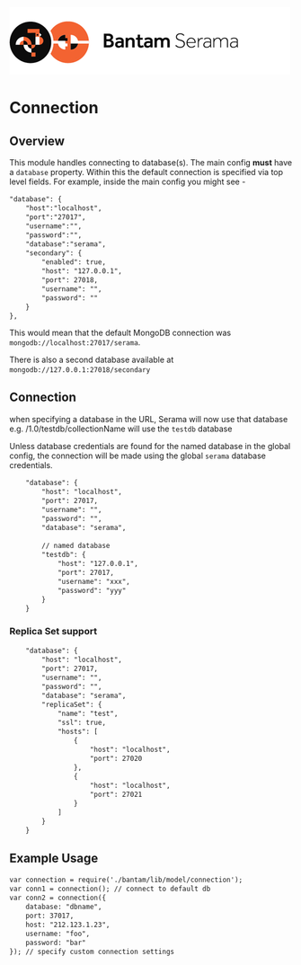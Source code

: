 ![Serama](../serama.png)

# Connection

## Overview

This module handles connecting to database(s). The main config **must** have a `database` property.  Within this the default connection is specified via top level fields. For example, inside the main config you might see -

    "database": {
        "host":"localhost",
        "port":"27017",
        "username":"",
        "password":"",
        "database":"serama",
        "secondary": {
            "enabled": true,
            "host": "127.0.0.1",
            "port": 27018,
            "username": "",
            "password": ""
        }
    },

This would mean that the default MongoDB connection was `mongodb://localhost:27017/serama`.

There is also a second database available at `mongodb://127.0.0.1:27018/secondary`


## Connection

when specifying a database in the URL, Serama will now use that database
e.g. /1.0/testdb/collectionName will use the `testdb` database

Unless database credentials are found for the named database in the global config, the connection will be made using the global `serama` database credentials.

```
    "database": {
        "host": "localhost",
        "port": 27017,
        "username": "",
        "password": "",
        "database": "serama",

        // named database
        "testdb": {
            "host": "127.0.0.1",
            "port": 27017,
            "username": "xxx",
            "password": "yyy"
        }
    }
```

### Replica Set support

```
    "database": {
        "host": "localhost",
        "port": 27017,
        "username": "",
        "password": "",
        "database": "serama",
        "replicaSet": {
            "name": "test",
            "ssl": true,
            "hosts": [
                {
                    "host": "localhost",
                    "port": 27020
                },
                {
                    "host": "localhost",
                    "port": 27021
                }
            ]
        }
    }
```

## Example Usage

    var connection = require('./bantam/lib/model/connection');
    var conn1 = connection(); // connect to default db
    var conn2 = connection({
        database: "dbname",
        port: 37017,
        host: "212.123.1.23",
        username: "foo",
        password: "bar"
    }); // specify custom connection settings
